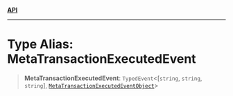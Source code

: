 [**API**](../../../README.md)

***

# Type Alias: MetaTransactionExecutedEvent

> **MetaTransactionExecutedEvent**: `TypedEvent`\<\[`string`, `string`, `string`\], [`MetaTransactionExecutedEventObject`](../interfaces/MetaTransactionExecutedEventObject.md)\>
